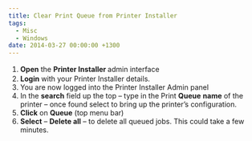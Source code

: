 ```yaml
---
title: Clear Print Queue from Printer Installer
tags:
  - Misc
  - Windows
date: 2014-03-27 00:00:00 +1300
---
```


  1. <b style="line-height: 1.5em">Open</b> <span style="line-height: 1.5em">the </span><b style="line-height: 1.5em">Printer Installer </b>admin interface
  2. **Login** with your Printer Installer details.
  3. You are now logged into the Printer Installer Admin panel
  4. In the **search** field up the top – type in the Print **Queue** **name** of the printer – once found select to bring up the printer’s configuration.
  5. **Click** on **Queue** (top menu bar)
  6. **Select** – **Delete all** – to delete all queued jobs. This could take a few minutes.
